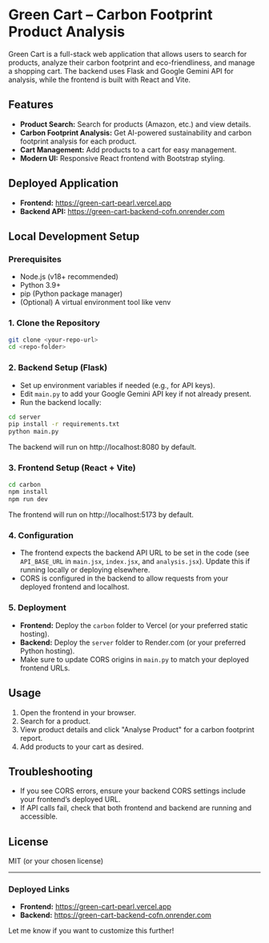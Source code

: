 # Green Cart – Carbon Footprint Product Analysis

Green Cart is a full-stack web application that allows users to search for products, analyze their carbon footprint and eco-friendliness, and manage a shopping cart. The backend uses Flask and Google Gemini API for analysis, while the frontend is built with React and Vite.

## Features

- **Product Search:** Search for products (Amazon, etc.) and view details.
- **Carbon Footprint Analysis:** Get AI-powered sustainability and carbon footprint analysis for each product.
- **Cart Management:** Add products to a cart for easy management.
- **Modern UI:** Responsive React frontend with Bootstrap styling.

## Deployed Application

- **Frontend:** https://green-cart-pearl.vercel.app
- **Backend API:** https://green-cart-backend-cofn.onrender.com

## Local Development Setup

### Prerequisites

- Node.js (v18+ recommended)
- Python 3.9+
- pip (Python package manager)
- (Optional) A virtual environment tool like venv

### 1. Clone the Repository

```bash
git clone <your-repo-url>
cd <repo-folder>
```

### 2. Backend Setup (Flask)

- Set up environment variables if needed (e.g., for API keys).
- Edit `main.py` to add your Google Gemini API key if not already present.
- Run the backend locally:

```bash
cd server
pip install -r requirements.txt
python main.py
```

The backend will run on http://localhost:8080 by default.

### 3. Frontend Setup (React + Vite)

```bash
cd carbon
npm install
npm run dev
```

The frontend will run on http://localhost:5173 by default.

### 4. Configuration

- The frontend expects the backend API URL to be set in the code (see `API_BASE_URL` in `main.jsx`, `index.jsx`, and `analysis.jsx`). Update this if running locally or deploying elsewhere.
- CORS is configured in the backend to allow requests from your deployed frontend and localhost.

### 5. Deployment

- **Frontend:** Deploy the `carbon` folder to Vercel (or your preferred static hosting).
- **Backend:** Deploy the `server` folder to Render.com (or your preferred Python hosting).
- Make sure to update CORS origins in `main.py` to match your deployed frontend URLs.

## Usage

1. Open the frontend in your browser.
2. Search for a product.
3. View product details and click "Analyse Product" for a carbon footprint report.
4. Add products to your cart as desired.

## Troubleshooting

- If you see CORS errors, ensure your backend CORS settings include your frontend’s deployed URL.
- If API calls fail, check that both frontend and backend are running and accessible.

## License

MIT (or your chosen license)

---

### Deployed Links

- **Frontend:** https://green-cart-pearl.vercel.app
- **Backend:** https://green-cart-backend-cofn.onrender.com

Let me know if you want to customize this further!
